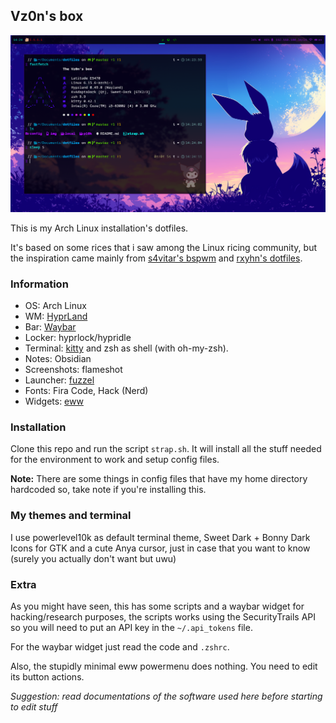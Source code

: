 ## Vz0n's box

![Preview](img/preview.png)

This is my Arch Linux installation's dotfiles.

It's based on some rices that i saw among the Linux ricing community, but the inspiration came mainly from [s4vitar's bspwm](https://github.com/yorkox0/autoBspwm) and [rxyhn's dotfiles](https://github.com/rxyhn/yuki).

### Information

- OS: Arch Linux
- WM: [HyprLand](https://github.com/hyprwm/Hyprland)
- Bar: [Waybar](https://github.com/Alexays/Waybar)
- Locker: hyprlock/hypridle
- Terminal: [kitty](https://github.com/kovidgoyal/kitty) and zsh as shell (with oh-my-zsh).
- Notes: Obsidian
- Screenshots: flameshot
- Launcher: [fuzzel](https://codeberg.org/dnkl/fuzzel/)
- Fonts: Fira Code, Hack (Nerd)
- Widgets: [eww](https://github.com/elkowar/eww)

### Installation

Clone this repo and run the script `strap.sh`. It will install all the stuff needed for the environment to work and setup config files.

**Note:** There are some things in config files that have my home directory hardcoded so, take note if you're installing this.

### My themes and terminal

I use powerlevel10k as default terminal theme, Sweet Dark + Bonny Dark Icons for GTK and a cute Anya cursor, just in case that you want to know (surely you actually don't want but uwu)

### Extra

As you might have seen, this has some scripts and a waybar widget for hacking/research purposes, the scripts works using the SecurityTrails API so you will need to put an API key in the `~/.api_tokens` file. 

For the waybar widget just read the code and `.zshrc`.

Also, the stupidly minimal eww powermenu does nothing. You need to edit its button actions.

*Suggestion: read documentations of the software used here before starting to edit stuff*
